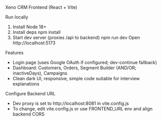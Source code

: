 Xeno CRM Frontend (React + Vite)

Run locally
1) Install Node 18+
2) Install deps
   npm install
3) Start dev server (proxies /api to backend)
   npm run dev
   Open http://localhost:5173

Features
- Login page (uses Google OAuth if configured; dev-continue fallback)
- Dashboard: Customers, Orders, Segment Builder (AND/OR; inactiveDays), Campaigns
- Clean dark UI, responsive, simple code suitable for interview explanations

Configure Backend URL
- Dev proxy is set to http://localhost:8081 in vite.config.js
- To change, edit vite.config.js or use FRONTEND_URL env and align backend CORS

